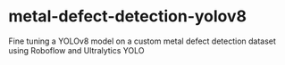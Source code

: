# metal-defect-detection-yolov8
Fine tuning a YOLOv8 model on a custom metal defect detection dataset using Roboflow and Ultralytics YOLO
